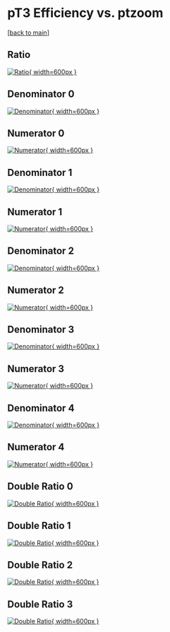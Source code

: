 # pT3 Efficiency vs. ptzoom

[[back to main](./)]



## Ratio

[![Ratio](../mtv/var/pT3_xtr_211_-1_eff_ptzoom.png){ width=600px }](../mtv/var/pT3_xtr_211_-1_eff_ptzoom.pdf)

## Denominator 0

[![Denominator](../mtv/den/pT3_xtr_211_-1_eff_ptzoom_den0.png){ width=600px }](../mtv/den/pT3_xtr_211_-1_eff_ptzoom_den0.pdf)

## Numerator 0

[![Numerator](../mtv/num/pT3_xtr_211_-1_eff_ptzoom_num0.png){ width=600px }](../mtv/num/pT3_xtr_211_-1_eff_ptzoom_num0.pdf)

## Denominator 1

[![Denominator](../mtv/den/pT3_xtr_211_-1_eff_ptzoom_den1.png){ width=600px }](../mtv/den/pT3_xtr_211_-1_eff_ptzoom_den1.pdf)

## Numerator 1

[![Numerator](../mtv/num/pT3_xtr_211_-1_eff_ptzoom_num1.png){ width=600px }](../mtv/num/pT3_xtr_211_-1_eff_ptzoom_num1.pdf)

## Denominator 2

[![Denominator](../mtv/den/pT3_xtr_211_-1_eff_ptzoom_den2.png){ width=600px }](../mtv/den/pT3_xtr_211_-1_eff_ptzoom_den2.pdf)

## Numerator 2

[![Numerator](../mtv/num/pT3_xtr_211_-1_eff_ptzoom_num2.png){ width=600px }](../mtv/num/pT3_xtr_211_-1_eff_ptzoom_num2.pdf)

## Denominator 3

[![Denominator](../mtv/den/pT3_xtr_211_-1_eff_ptzoom_den3.png){ width=600px }](../mtv/den/pT3_xtr_211_-1_eff_ptzoom_den3.pdf)

## Numerator 3

[![Numerator](../mtv/num/pT3_xtr_211_-1_eff_ptzoom_num3.png){ width=600px }](../mtv/num/pT3_xtr_211_-1_eff_ptzoom_num3.pdf)

## Denominator 4

[![Denominator](../mtv/den/pT3_xtr_211_-1_eff_ptzoom_den4.png){ width=600px }](../mtv/den/pT3_xtr_211_-1_eff_ptzoom_den4.pdf)

## Numerator 4

[![Numerator](../mtv/num/pT3_xtr_211_-1_eff_ptzoom_num4.png){ width=600px }](../mtv/num/pT3_xtr_211_-1_eff_ptzoom_num4.pdf)

## Double Ratio 0

[![Double Ratio](../mtv/ratio/pT3_xtr_211_-1_eff_ptzoom_ratio0.png){ width=600px }](../mtv/ratio/pT3_xtr_211_-1_eff_ptzoom_ratio0.pdf)

## Double Ratio 1

[![Double Ratio](../mtv/ratio/pT3_xtr_211_-1_eff_ptzoom_ratio1.png){ width=600px }](../mtv/ratio/pT3_xtr_211_-1_eff_ptzoom_ratio1.pdf)

## Double Ratio 2

[![Double Ratio](../mtv/ratio/pT3_xtr_211_-1_eff_ptzoom_ratio2.png){ width=600px }](../mtv/ratio/pT3_xtr_211_-1_eff_ptzoom_ratio2.pdf)

## Double Ratio 3

[![Double Ratio](../mtv/ratio/pT3_xtr_211_-1_eff_ptzoom_ratio3.png){ width=600px }](../mtv/ratio/pT3_xtr_211_-1_eff_ptzoom_ratio3.pdf)

